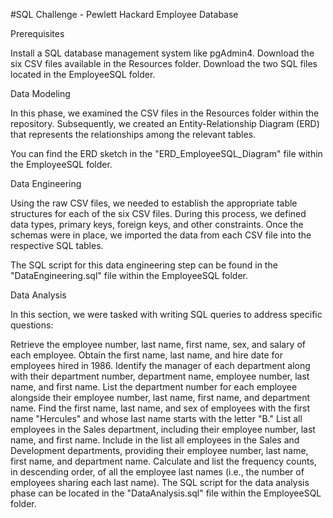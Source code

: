 #SQL Challenge - Pewlett Hackard Employee Database

Prerequisites

Install a SQL database management system like pgAdmin4.
Download the six CSV files available in the Resources folder.
Download the two SQL files located in the EmployeeSQL folder.

Data Modeling

In this phase, we examined the CSV files in the Resources folder within the repository. Subsequently, we created an Entity-Relationship Diagram (ERD) that represents the relationships among the relevant tables.

You can find the ERD sketch in the "ERD_EmployeeSQL_Diagram" file within the EmployeeSQL folder.

Data Engineering

Using the raw CSV files, we needed to establish the appropriate table structures for each of the six CSV files. During this process, we defined data types, primary keys, foreign keys, and other constraints. Once the schemas were in place, we imported the data from each CSV file into the respective SQL tables.

The SQL script for this data engineering step can be found in the "DataEngineering.sql" file within the EmployeeSQL folder.

Data Analysis

In this section, we were tasked with writing SQL queries to address specific questions:

Retrieve the employee number, last name, first name, sex, and salary of each employee.
Obtain the first name, last name, and hire date for employees hired in 1986.
Identify the manager of each department along with their department number, department name, employee number, last name, and first name.
List the department number for each employee alongside their employee number, last name, first name, and department name.
Find the first name, last name, and sex of employees with the first name "Hercules" and whose last name starts with the letter "B."
List all employees in the Sales department, including their employee number, last name, and first name.
Include in the list all employees in the Sales and Development departments, providing their employee number, last name, first name, and department name.
Calculate and list the frequency counts, in descending order, of all the employee last names (i.e., the number of employees sharing each last name).
The SQL script for the data analysis phase can be located in the "DataAnalysis.sql" file within the EmployeeSQL folder.
